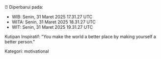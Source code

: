 ⏰ Diperbarui pada:
- WIB: Senin, 31 Maret 2025 17.31.27 UTC
- WITA: Senin, 31 Maret 2025 18.31.27 UTC
- WIT: Senin, 31 Maret 2025 19.31.27 UTC

Kutipan Inspiratif:
"You make the world a better place by making yourself a better person."


Kategori: motivational

